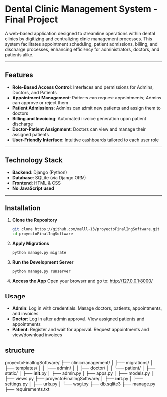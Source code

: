 # Dental Clinic Management System - Final Project

A web-based application designed to streamline operations within dental clinics by digitizing and centralizing clinic management processes. This system facilitates appointment scheduling, patient admissions, billing, and discharge processes, enhancing efficiency for administrators, doctors, and patients alike.

---

## Features

- **Role-Based Access Control**: Interfaces and permissions for Admins, Doctors, and Patients  
- **Appointment Management**: Patients can request appointments; Admins can approve or reject them  
- **Patient Admissions**: Admins can admit new patients and assign them to doctors  
- **Billing and Invoicing**: Automated invoice generation upon patient discharge  
- **Doctor-Patient Assignment**: Doctors can view and manage their assigned patients  
- **User-Friendly Interface**: Intuitive dashboards tailored to each user role  

---

## Technology Stack

- **Backend**: Django (Python)  
- **Database**: SQLite (via Django ORM)  
- **Frontend**: HTML & CSS  
- **No JavaScript used**  

---

## Installation

1. **Clone the Repository**
   ```bash
   git clone https://github.com/melll-13/proyectoFinalIngSoftware.git
   cd proyectoFinalIngSoftware

2. **Apply Migrations**
    ```bash
    python manage.py migrate
   
3. **Run the Development Server**
    ```bash
    python manage.py runserver

4. **Access the App**
   Open your browser and go to: http://127.0.0.1:8000/

## Usage 
- **Admin**: Log in with  credentials. Manage doctors, patients, appointments, and invoices
- **Doctor**: Log in after admin approval. View assigned patients and appointments
- **Patient**: Register and wait for approval. Request appointments and view/download invoices

## structure 

proyectoFinalIngSoftware/
├── clinicmanagement/
│   ├── migrations/
│   ├── templates/
│   │   ├── admin/
│   │   ├── doctor/
│   │   └── patient/
│   ├── static/
│   ├── __init__.py
│   ├── admin.py
│   ├── apps.py
│   ├── models.py
│   ├── views.py
├── proyectoFinalIngSoftware/
│   ├── __init__.py
│   ├── settings.py
│   ├── urls.py
│   └── wsgi.py
├── db.sqlite3
├── manage.py
├── requirements.txt





  
